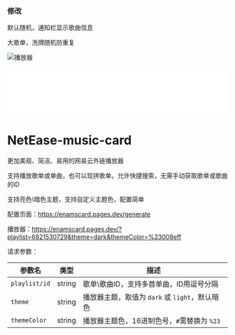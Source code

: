 ### 修改

默认随机，通知栏显示歌曲信息

大歌单，洗牌随机防重复

![播放器](https://i.imgur.com/orsoTHt.jpeg)

<iframe src="😁" width="100%" height="110" style="border: none; border-radius: 0px;" frameborder="0"></iframe>

# NetEase-music-card

更加美观、简洁、易用的网易云外链播放器

支持播放歌单或单曲，也可以现拼歌单。允许快捷搜索，无需手动获取歌单或歌曲的ID

支持亮色\暗色主题，支持自定义主题色，配置简单

配置页面：https://enamscard.pages.dev/generate

播放器：https://enamscard.pages.dev/?playlist=6821530729&theme=dark&themeColor=%23008eff

请求参数：


| 参数名           | 类型         | 描述                                      |
|------------------|--------------|-------------------------------------------|
| `playlist/id`    | string      | 歌单\歌曲ID，支持多首单曲，ID用逗号分隔 |
| `theme`          | string      | 播放器主题，取值为 `dark` 或 `light`，默认暗色 |
| `themeColor`     | string      | 播放器主题色，16进制色号，`#`需替换为 `%23` |
